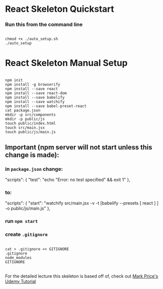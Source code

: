 
# React Skeleton Quickstart

### Run this from the command line
<pre><code>
chmod +x ./auto_setup.sh
./auto_setup
</code></pre>


# React Skeleton Manual Setup
<pre><code>
npm init
npm install -g browserify
npm install --save react
npm install --save react-dom
npm install --save babelify
npm install --save watchify
npm install --save babel-preset-react
cat package.json
mkdir -p src/components
mkdir -p public/js
touch public/index.html
touch src/main.jsx
touch public/js/main.js
</code></pre>

## Important (npm server will not start unless this change is made):
### in <code>package.json</code> change:

  "scripts": {
    "test": "echo \"Error: no test specified\" && exit 1"
  },
### to:
  "scripts": {
    "start": "watchify src/main.jsx -v -t [babelify --presets [ react ] ] -o public/js/main.js"
  },

### run <code>npm start</code>

### create <code>.gitignore</code>
<pre>
<code>
cat > .gitignore << GITIGNORE
.gitignore
node_modules
GITIGNORE
</code>
</pre>


For the detailed lecture this skeleton is based off of, check out [Mark Price's Udemy Tutorial](https://www.udemy.com/react-flux/learn)

